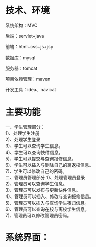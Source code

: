 # 技术、环境
<p>系统架构：MVC</p>
<p>后端：servlet+java</p>
<p>前端：html+css+js+jsp</p>
<p>数据库：mysql</p>
<p>服务器：tomcat</p>
<p>项目依赖管理：maven</p>
<p>开发工具：idea、navicat</p>

# 主要功能
一、学生管理部分：<br>
 1)、处理学生注册<br>
 2)、处理学生登录<br>
 3)、学生可以查询学生信息。<br>
 4)、学生可以查询快件信息。<br>
 5)、学生可以提交与查询报修信息。<br>
 6)、学生可以插入与删除自己的离返校信息。<br>
 7)、学生可以修改自己的密码。<br>
二、管理员管理部分
 1)、处理管理员登录<br>
 2)、管理员可以查询学生信息。<br>
 3)、管理员可以发布与更新快件信息。<br>
4)、管理员可以插入、修改与查询报修信息。<br>
 5)、管理员可以插入与查询学生夜归信息。<br>
6)、管理员可以查询在校与离校学生信息。<br>
7)、管理员可以修改管理员密码。<br>
# 系统界面：

